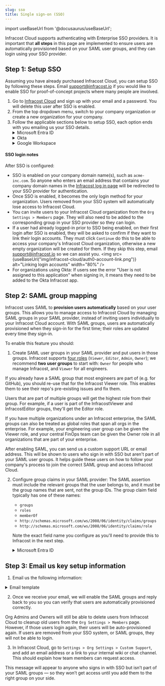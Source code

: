 ```yaml
---
slug: sso
title: Single sign-on (SSO)
---
```


import useBaseUrl from '@docusaurus/useBaseUrl';

Infracost Cloud supports authenticating with Enterprise SSO providers. It is important that **all steps** in this page are implemented to ensure users are automatically provisioned based on your SAML user groups, and they can login using your SSO provider.

## Step 1: Setup SSO

Assuming you have already purchased Infracost Cloud, you can setup SSO by following these steps. Email [support@infracost.io](mailto:support@infracost.io) if you would like to enable SSO for proof-of-concept projects where many people are involved.
1. Go to [Infracost Cloud](https://dashboard.infracost.io) and sign up with your email and a password. You will delete this user after SSO is enabled.
2. From the top dropdown menu, switch to your company organization or create a new organization for your company.
3. Follow the applicable sections below to setup SSO, each option ends with you emailing us your SSO details.
    <details>
      <summary>Microsoft Entra ID</summary>
      <ol style={{'list-style-type': 'decimal'}}>
        <li>In the <a href="https://dashboard.infracost.io" target="_blank" rel="noopener noreferrer">Infracost Cloud
            dashboard</a> go to <code>Org Settings</code> and copy your <code>Org ID</code>. You will need to
          provide this to Infracost in a future step.</li>
        <li>Login to the <a href="https://portal.azure.com" target="_blank" rel="noopener noreferrer">Azure portal</a></li>
        <li>Go to <code>Microsoft Entra ID &gt; Enterprise applications</code></li>
        <li>Click <code>New application</code></li>
        <li>Click <code>Create your own application</code></li>
        <li>For the name enter <code>Infracost Cloud</code></li>
        <li>Make sure 'Integrate any other application you don't find in the gallery (Non-gallery)' is selected.</li>
        <li>On the left select <code>Single sign-on</code> and select <code>SAML</code></li>
        <li>Click <code>Edit</code> in the Basic SAML Configuration section.</li>
        <li>Click <code>Add identifier</code> and enter <code>urn:auth0:infracost:YOUR_INFRACOST_ORG_ID</code></li>
        <li>Click <code>Add reply URL</code> and enter <code>https://login.infracost.io/login/callback?connection=YOUR_INFRACOST_ORG_ID</code></li>
        <li>Click <code>Save</code></li>
        <li>Download 'Certificate (Base64)'. You will need to provide this to Infracost.</li>
        <li>Copy the 'Login URL'. You will need to provide this to Infracost in the next step.</li>
      </ol>
    </details>
    <details>
      <summary>Okta</summary>
      <ol style={{'list-style-type': 'decimal'}}>
        <li>In the <a href="https://dashboard.infracost.io" target="_blank" rel="noopener noreferrer">Infracost Cloud
            dashboard</a> go to <code>Org Settings</code> and copy your <code>Org ID</code>. You will need to
          provide this to Infracost in a future step.</li>
        <li>Login to the Okta Admin dashboard</li>
        <li>Go to <code>Applications &gt; Applications</code></li>
        <li>Click <code>Create App Integration</code></li>
        <li>Select <code>SAML 2.0</code> and click Next.</li>
        <li>For the App name enter <code>Infracost Cloud</code> and click Next.</li>
        <li>
          For Single sign on URL enter
          <code>https://login.infracost.io/login/callback?connection=YOUR_INFRACOST_ORG_ID</code>
        </li>
        <li>For the Audience URL (SP Entity ID) enter <code>urn:auth0:infracost:YOUR_INFRACOST_ORG_ID</code><img
            loading="lazy" src="/docs/img/sso/okta-saml-settings.png" alt="Okta Attribute Statements form"
            class="img_ev3q" /></li>
        <li>Add the following for the <code>Attribute Statements</code> section and click <code>Next</code>.<img loading="lazy"
            src="/docs/img/sso/okta-attribute-statements.png" alt="Okta Attribute Statements form" class="img_ev3q" /></li>
        <li>Choose <code>I'm an Okta customer adding an internal app</code> and click <code>Finish</code></li>
        <li>In the <code>Sign on</code> tab, scroll down to the <code>SAML Signing Certificates</code> section. On the right-hand side click the
          button to <code>View SAML setup instructions</code>.</li>
        <li>Copy the <code>Identity Provider Single Sign-On URL</code> and download the certificate.</li>
        <li>In the Okta Admin dashboard assign any users to the Infracost Cloud app. You can also add an Infracost button or icon to your SSO portal as we support IdP-Initiated logins from Okta too, save the following image to use for that:</li>
        <img src={useBaseUrl("img/small-logo.png")} width="128px" />
      </ol>
    </details>
    <details>
      <summary>Google Workspace</summary>
      <ol style={{'list-style-type': 'decimal'}}>
        <li>In the <a href="https://dashboard.infracost.io" target="_blank" rel="noopener noreferrer">Infracost Cloud
            dashboard</a> go to <code>Org Settings</code> and copy your <code>Org ID</code>. You will need this when
          setting up the SAML app in Google Workspace.</li>
        <li>Login to <a href="https://admin.google.com" target="_blank" rel="noopener noreferrer">Google Workspace
            admin</a></li>
        <li>Go to <code>Apps &gt; Web and mobile apps</code></li>
        <li>Click <code>Add app &gt; Add custom SAML app</code></li>
        <li>For the App name enter <code>Infracost Cloud</code></li>
        <li>Copy the SSO URL and download the Certificate. You will need to supply these to Infracost in a future step.
          Click Continue.</li>
        <li>In the ACS URL enter:
          <code>https://login.infracost.io/login/callback?connection=YOUR_INFRACOST_ORG_ID</code></li>
        <li>In the Entity ID enter: <code>urn:auth0:infracost:YOUR_INFRACOST_ORG_ID</code></li>
        <li>Tick <code>Signed response</code></li>
        <li>For Name ID format choose <code>UNSPECIFIED</code> and for Name ID choose
          <code>Basic Information &gt; Primary email</code>. The form should look like the following:<img loading="lazy"
            src="/docs/img/sso/google-workspace-service-provider.png" alt="Google Workspace Service Provider form"
            class="img_ev3q" /></li>
        <li>Click Continue</li>
        <li>Add the following Attributes and click Finish:<img loading="lazy"
            src="/docs/img/sso/google-workspace-attributes.png" alt="Google Workspace Service Provider form"
            class="img_ev3q" /></li>
      </ol>
    </details>

#### SSO login notes

After SSO is configured:
- SSO is enabled on your company domain name(s), such as `acme-inc.com`. So anyone who enters an email address that contains your company domain names in the [Infracost log in page](https://dashboard.infracost.io) will be redirected to your SSO provider for authentication.
- Once SSO is enabled, it becomes the only login method for your organization. Users removed from your SSO system will automatically lose access to Infracost Cloud.
- You can invite users to your Infracost Cloud organization from the `Org Settings > Members` page. They will also need to be added to the corresponding group in your SSO provider so they can login.
- If a user had already logged-in prior to SSO being enabled, on their first login after SSO is enabled, they will be asked to confirm if they want to link their login accounts. They must click `Continue` do this to be able to access your company's Infracost Cloud organization, otherwise a new empty organization will be created for them. If they skip this step, email [support@infracost.io](mailto:support@infracost.io) so we can assist you.
    <img src={useBaseUrl("img/infracost-cloud/auth0-account-link.png")} alt="Linking login accounts" width="80%" />
- For organizations using Okta: If users see the error "User is not assigned to this application" when signing in, it means they need to be added to the Okta Infracost app.

## Step 2: SAML group mapping

Infracost uses SAML to **provision users automatically** based on your user groups. This allows you to manage access to Infracost Cloud by managing SAML groups in your SAML provider, instead of inviting users individually to your Infracost Cloud account. With SAML groups, users are automatically provisioned when they sign-in for the first time; their roles are updated every time they sign-in.

To enable this feature you should:

1. Create SAML user groups in your SAML provider and put users in those groups. Infracost supports [four roles](/docs/infracost_cloud/key_concepts/#team-management) (`Viewer`, `Editor`, `Admin`, `Owner`); we recommend **two user groups** to start with: `Owner` for people who manage Infracost, and `Viewer` for all engineers.

  If you already have a SAML group that most engineers are part of (e.g. for GitHub), you should re-use that for the Infracost Viewer role. This enables them to see their repo's pre-existing issues and fix them.

  Users that are part of multiple groups will get the highest role from their group. For example, if a user is part of the InfracostViewer and InfracostEditor groups, they'll get the Editor role.

  If you have multiple organizations under an Infracost enterprise, the SAML groups can also be treated as global roles that span all orgs in the enterprise. For example, your engineering user group can be given the Viewer role, and your central FinOps team can be given the Owner role in all organizations that are part of your enterprise.

  After enabling SAML, you can send us a custom support URL or email address. This will be shown to users who sign in with SSO but aren't part of your SAML user groups. It helps guide these users on how to follow your company's process to join the correct SAML group and access Infracost Cloud.

2. Configure group claims in your SAML provider: The SAML assertion must include the relevant groups that the user belongs to, and it must be the group names that are sent, not the group IDs. The group claim field typically has one of these names:
   - `groups`
   - `roles`
   - `memberOf`
   - `http://schemas.microsoft.com/ws/2008/06/identity/claims/groups`
   - `http://schemas.microsoft.com/ws/2008/06/identity/claims/role`

   Note the exact field name you configure as you'll need to provide this to Infracost in the next step.

   <details>
     <summary>Microsoft Entra ID</summary>
     For Microsoft Entra ID, follow the <a href="https://learn.microsoft.com/en-us/entra/identity/hybrid/connect/how-to-connect-fed-group-claims#emit-cloud-only-group-display-name-in-token" target="_blank" rel="noopener noreferrer">Emit cloud-only group display name in token</a> section in the Microsoft documentation. Specifically:
     <ul>
       <li>Set the Group Claims to 'Groups assigned to the application'</li>
       <li>Set the Source Attribute to 'Cloud-only group display names'</li>
     </ul>
   </details>

## Step 3: Email us key setup information

1. Email us the following information:

  <details>
    <summary>Email template</summary>
    <pre>
      To: support@infracost.io<br/>
      Subject: Enable SSO & SAML<br/>
      Body:<br/><br/>
      Please enable SSO & SAML groups for our organization.<br/><br/>
      - Company name or Infracost Org ID: xxx<br/><br/>
      - SSO service provider: [Microsoft Entra ID, Okta, Google Workspace, Other SAML Provider]<br/><br/>
      - Identity Provider Single Sign-On URL: xxx<br/>
      - SSO domains (comma separated list of domains to enable for this SSO connection): xxx<br/>
      - The public certificate is attached: **Don't forget to attach it ;) **<br/><br/>
      - SAML group role mapping:<br/>
        | SAML group name | Infracost Org slug | Infracost role |<br/>
        |-----------------|--------------------|----------------|<br/>
        | AllEngineers    | my_org             | Org Viewer     |<br/>
        | InfracostEditor | my_org             | Org Editor     |<br/>
        | InfracostAdmin  | my_org             | Org Admin      |<br/>
        | InfracostOwner  | all orgs           | Org Owner      |<br/><br/>
      - SAML Assertion Group attribute: [This typically has one of these names: `groups`, `roles`, `memberOf`, `http://schemas.microsoft.com/ws/2008/06/identity/claims/groups`, or `http://schemas.microsoft.com/ws/2008/06/identity/claims/role`]<br/><br/>
      - If possible, an example of the SAML assertion that will be sent.<br/><br/>
      - How I'd like this enabled (Select one):<br/>
        A. Let's schedule a 10 minute screenshare to test and enable together for the fastest setup. Here are a few convenient times: XXX<br/>
        B. Enable initial SSO to test, but continue to allow existing login methods while we confirm everything is working<br/>
        C. Fully enable now, then let me know it's ready to test (WARNING: If there's a misconfiguration in your settings, it could lock your users out temporarily)<br/>
      <br/>
      Thanks!
    </pre>
  </details>

2. Once we receive your email, we will enable the SAML groups and reply back to you so you can verify that users are automatically provisioned correctly.

  Org Admins and Owners will still be able to delete users from Infracost Cloud to cleanup old users from the `Org Settings > Members` page. However, if those users login again, their users will be auto-provisioned again. If users are removed from your SSO system, or SAML groups, they will not be able to login.

3. In Infracost Cloud, go to `Settings > Org Settings > Custom Support`, and add an email address or a link to your internal wiki or chat channel. This should explain how team members can request access.

  This message will appear to anyone who signs in with SSO but isn’t part of your SAML groups — so they won’t get access until you add them to the right group on your side.
